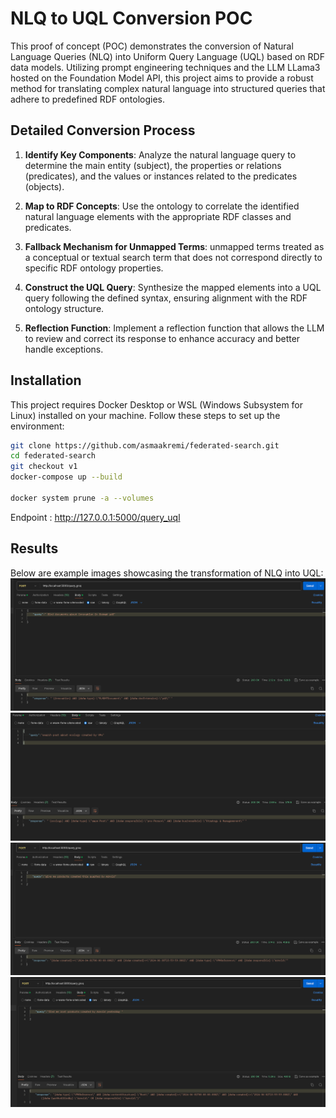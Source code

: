 # NLQ to UQL Conversion POC

This proof of concept (POC) demonstrates the conversion of Natural Language Queries (NLQ) into Uniform Query Language (UQL) based on RDF data models. Utilizing prompt engineering techniques and the LLM LLama3 hosted on the Foundation Model API, this project aims to provide a robust method for translating complex natural language into structured queries that adhere to predefined RDF ontologies.

## Detailed Conversion Process

1. **Identify Key Components**:
   Analyze the natural language query to determine the main entity (subject), the properties or relations (predicates), and the values or instances related to the predicates (objects).

2. **Map to RDF Concepts**:
   Use the ontology to correlate the identified natural language elements with the appropriate RDF classes and predicates.

3. **Fallback Mechanism for Unmapped Terms**:
  unmapped terms treated as a conceptual or textual search term that does not correspond directly to specific RDF ontology properties.

4. **Construct the UQL Query**:
   Synthesize the mapped elements into a UQL query following the defined syntax, ensuring alignment with the RDF ontology structure.

5. **Reflection Function**:
   Implement a reflection function that allows the LLM to review and correct its response to enhance accuracy and better handle exceptions.

## Installation

This project requires Docker Desktop or WSL (Windows Subsystem for Linux) installed on your machine. Follow these steps to set up the environment:

```bash
git clone https://github.com/asmaakremi/federated-search.git
cd federated-search
git checkout v1
docker-compose up --build

docker system prune -a --volumes

```
Endpoint : http://127.0.0.1:5000/query_uql
## Results
Below are example images showcasing the transformation of NLQ into UQL:
![Query n°1](images/document.png)
![Query n°2](images/post.png)
![Query n°3](images/prd.png)
![Query n°4](images/root_prod.png)

